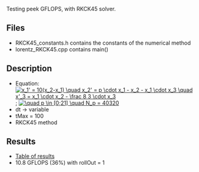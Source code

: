 Testing peek GFLOPS, with RKCK45 solver.

## Files
* RKCK45_constants.h contains the constants of the numerical method
* lorentz_RKCK45.cpp contains main()


## Description
* Equation:  <a href="https://www.codecogs.com/eqnedit.php?latex=\inline&space;x_1'&space;=&space;10(x_2-x_1)&space;\quad&space;x_2'&space;=&space;p&space;\cdot&space;x_1&space;-&space;x_2&space;-&space;x_1&space;\cdot&space;x_3&space;\quad&space;x'_3&space;=&space;x_1&space;\cdot&space;x_2&space;-&space;\frac&space;8&space;3&space;\cdot&space;x_3" target="_blank"><img src="https://latex.codecogs.com/gif.latex?\inline&space;x_1'&space;=&space;10(x_2-x_1)&space;\quad&space;x_2'&space;=&space;p&space;\cdot&space;x_1&space;-&space;x_2&space;-&space;x_1&space;\cdot&space;x_3&space;\quad&space;x'_3&space;=&space;x_1&space;\cdot&space;x_2&space;-&space;\frac&space;8&space;3&space;\cdot&space;x_3" title="x_1' = 10(x_2-x_1) \quad x_2' = p \cdot x_1 - x_2 - x_1 \cdot x_3 \quad x'_3 = x_1 \cdot x_2 - \frac 8 3 \cdot x_3" /></a>  ; <a href="https://www.codecogs.com/eqnedit.php?latex=\inline&space;\quad&space;p&space;\in&space;[0;21]&space;\quad&space;N_p&space;=&space;40320" target="_blank"><img src="https://latex.codecogs.com/gif.latex?\inline&space;\quad&space;p&space;\in&space;[0;21]&space;\quad&space;N_p&space;=&space;40320" title="\quad p \in [0;21] \quad N_p = 40320" /></a>
* dt -> variable
* tMax = 100
* RKCK45 method 

## Results
* [Table of results](http://bit.ly/lorentz_result_RKCK45)
* 10.8 GFLOPS (36%) with rollOut = 1
